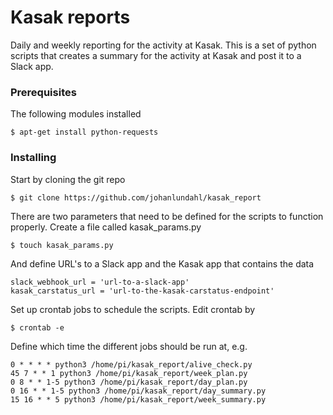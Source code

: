# Kasak reports

Daily and weekly reporting for the activity at Kasak. This is a set of python scripts that 
creates a summary for the activity at Kasak and post it to a Slack app.

### Prerequisites

The following modules installed

```
$ apt-get install python-requests
```

### Installing

Start by cloning the git repo
```
$ git clone https://github.com/johanlundahl/kasak_report
```

There are two parameters that need to be defined for the scripts to function properly. Create a file called kasak_params.py
```
$ touch kasak_params.py
``` 
And define URL's to a Slack app and the Kasak app that contains the data
```
slack_webhook_url = 'url-to-a-slack-app'
kasak_carstatus_url = 'url-to-the-kasak-carstatus-endpoint'
```

Set up crontab jobs to schedule the scripts. Edit crontab by
```
$ crontab -e
```

Define which time the different jobs should be run at, e.g.
```
0 * * * * python3 /home/pi/kasak_report/alive_check.py
45 7 * * 1 python3 /home/pi/kasak_report/week_plan.py
0 8 * * 1-5 python3 /home/pi/kasak_report/day_plan.py
0 16 * * 1-5 python3 /home/pi/kasak_report/day_summary.py
15 16 * * 5 python3 /home/pi/kasak_report/week_summary.py

